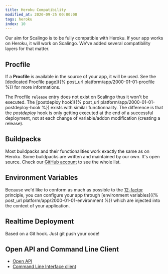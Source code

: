 ```yaml
---
title: Heroku Compatibility
modified_at: 2020-09-25 00:00:00
tags: heroku
index: 10
---
```


Our aim for Scalingo is to be fully compatible with Heroku. If your app works
on Heroku, it will work on Scalingo. We've added several compatibility layers
for that matter.

## Procfile

If a **Procfile** is available in the source of your app, it will be used. See
the [dedicated Procfile page]({% post_url platform/app/2000-01-01-procfile %})
for more informations.

The Procfile `release` entry does not exist on Scalingo thus it won't be executed. The
[postdeploy hook]({% post_url platform/app/2000-01-01-postdeploy-hook %}) exists with similar functionnality. The difference is that the
*postdeploy* hook is only getting executed at the end of a successful
deployment, not at each change of variable/addon modification (creating a
release).

## Buildpacks

Most buildpacks and their functionalities work exactly the same as on Heroku.
Some buildpacks are written and maintained by our own. It's open source. Check
our [GitHub account](https://github.com/Scalingo/?query=buildpack) to see the
whole list.

## Environment Variables

Because we'd like to conform as much as possible to the
[12-factor](http://12factor.net/) principle, you can configure your app through
[environment variables]({% post_url platform/app/2000-01-01-environment %})
which are injected into the context of your application.

## Realtime Deployment

Based on a Git hook. Just git push your code!

## Open API and Command Line Client

* [Open API](http://developers.scalingo.com/)
* [Command Line Interface client](http://cli.scalingo.com/)
